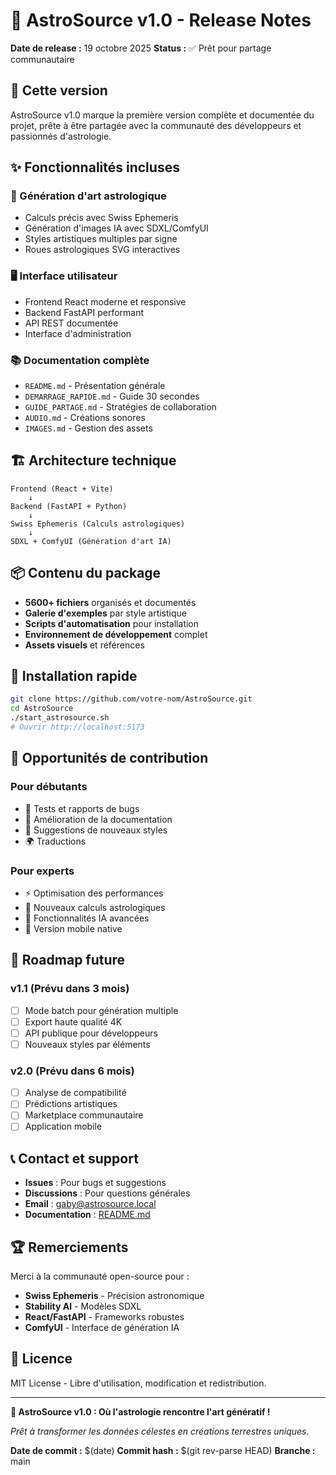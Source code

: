 # 🚀 AstroSource v1.0 - Release Notes

**Date de release :** 19 octobre 2025
**Status :** ✅ Prêt pour partage communautaire

## 🎯 Cette version

AstroSource v1.0 marque la première version complète et documentée du projet, prête à être partagée avec la communauté des développeurs et passionnés d'astrologie.

## ✨ Fonctionnalités incluses

### 🎨 Génération d'art astrologique

- Calculs précis avec Swiss Ephemeris
- Génération d'images IA avec SDXL/ComfyUI
- Styles artistiques multiples par signe
- Roues astrologiques SVG interactives

### 🖥️ Interface utilisateur

- Frontend React moderne et responsive
- Backend FastAPI performant
- API REST documentée
- Interface d'administration

### 📚 Documentation complète

- `README.md` - Présentation générale
- `DEMARRAGE_RAPIDE.md` - Guide 30 secondes
- `GUIDE_PARTAGE.md` - Stratégies de collaboration
- `AUDIO.md` - Créations sonores
- `IMAGES.md` - Gestion des assets

## 🏗️ Architecture technique

```
Frontend (React + Vite)
    ↓
Backend (FastAPI + Python)
    ↓
Swiss Ephemeris (Calculs astrologiques)
    ↓
SDXL + ComfyUI (Génération d'art IA)
```

## 📦 Contenu du package

- **5600+ fichiers** organisés et documentés
- **Galerie d'exemples** par style artistique
- **Scripts d'automatisation** pour installation
- **Environnement de développement** complet
- **Assets visuels** et références

## 🚀 Installation rapide

```bash
git clone https://github.com/votre-nom/AstroSource.git
cd AstroSource
./start_astrosource.sh
# Ouvrir http://localhost:5173
```

## 🤝 Opportunités de contribution

### Pour débutants

- 🐛 Tests et rapports de bugs
- 📖 Amélioration de la documentation
- 🎨 Suggestions de nouveaux styles
- 🌍 Traductions

### Pour experts

- ⚡ Optimisation des performances
- 🔮 Nouveaux calculs astrologiques
- 🎯 Fonctionnalités IA avancées
- 📱 Version mobile native

## 🎯 Roadmap future

### v1.1 (Prévu dans 3 mois)

- [ ] Mode batch pour génération multiple
- [ ] Export haute qualité 4K
- [ ] API publique pour développeurs
- [ ] Nouveaux styles par éléments

### v2.0 (Prévu dans 6 mois)

- [ ] Analyse de compatibilité
- [ ] Prédictions artistiques
- [ ] Marketplace communautaire
- [ ] Application mobile

## 📞 Contact et support

- **Issues** : Pour bugs et suggestions
- **Discussions** : Pour questions générales
- **Email** : gaby@astrosource.local
- **Documentation** : [README.md](README.md)

## 🏆 Remerciements

Merci à la communauté open-source pour :

- **Swiss Ephemeris** - Précision astronomique
- **Stability AI** - Modèles SDXL
- **React/FastAPI** - Frameworks robustes
- **ComfyUI** - Interface de génération IA

## 📄 Licence

MIT License - Libre d'utilisation, modification et redistribution.

---

**🌟 AstroSource v1.0 : Où l'astrologie rencontre l'art génératif !**

_Prêt à transformer les données célestes en créations terrestres uniques._

**Date de commit :** $(date)
**Commit hash :** $(git rev-parse HEAD)
**Branche :** main
